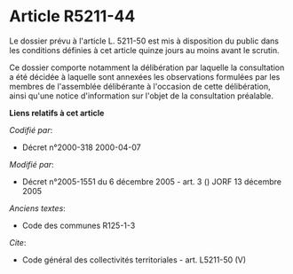 # Article R5211-44

Le dossier prévu à l'article L. 5211-50 est mis à disposition du public dans les conditions définies à cet article quinze
jours au moins avant le scrutin.

Ce dossier comporte notamment la délibération par laquelle la consultation a été décidée à laquelle sont annexées les
observations formulées par les membres de l'assemblée délibérante à l'occasion de cette délibération, ainsi qu'une notice
d'information sur l'objet de la consultation préalable.

**Liens relatifs à cet article**

_Codifié par_:

  - Décret n°2000-318 2000-04-07

_Modifié par_:

  - Décret n°2005-1551 du 6 décembre 2005 - art. 3 () JORF 13 décembre 2005

_Anciens textes_:

  - Code des communes R125-1-3

_Cite_:

  - Code général des collectivités territoriales - art. L5211-50 (V)
